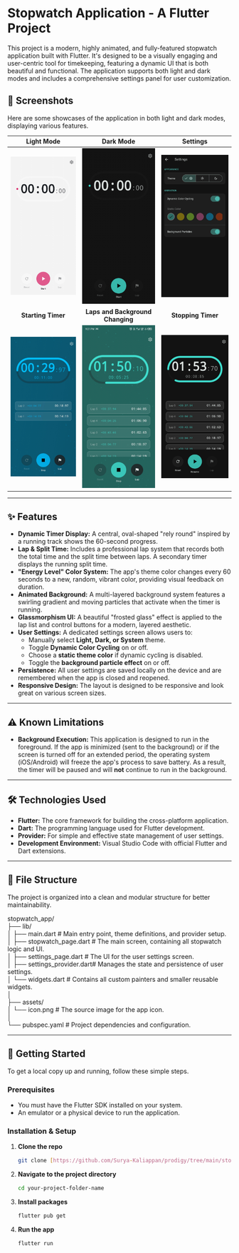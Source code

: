 # Stopwatch Application - A Flutter Project

This project is a modern, highly animated, and fully-featured stopwatch application built with Flutter. It's designed to be a visually engaging and user-centric tool for timekeeping, featuring a dynamic UI that is both beautiful and functional. The application supports both light and dark modes and includes a comprehensive settings panel for user customization.

## 📸 Screenshots

Here are some showcases of the application in both light and dark modes, displaying various features.

| Light Mode | Dark Mode | Settings |
| :---: | :---: | :---: |
| <img src="https://github.com/Surya-Kaliappan/prodigy/blob/main/stopwatch/assets/screenshots/white_mode.jpg" alt="Light Mode" width="300"/> | <img src="https://github.com/Surya-Kaliappan/prodigy/blob/main/stopwatch/assets/screenshots/dark_mode.jpg" alt="Light Mode" width="300"/> | <img src="https://github.com/Surya-Kaliappan/prodigy/blob/main/stopwatch/assets/screenshots/settings.jpg" alt="Light Mode" width="300"/> |
| **Starting Timer** | **Laps and Background Changing** | **Stopping Timer** |
| <img src="https://github.com/Surya-Kaliappan/prodigy/blob/main/stopwatch/assets/screenshots/start_watch.jpg" alt="Light Mode" width="300"/> | <img src="https://github.com/Surya-Kaliappan/prodigy/blob/main/stopwatch/assets/screenshots/laps.jpg" alt="Light Mode" width="300"/> | <img src="https://github.com/Surya-Kaliappan/prodigy/blob/main/stopwatch/assets/screenshots/stop_watch.jpg" alt="Light Mode" width="300"/> |


---
## ✨ Features

- **Dynamic Timer Display:** A central, oval-shaped "rely round" inspired by a running track shows the 60-second progress.
- **Lap & Split Time:** Includes a professional lap system that records both the total time and the split time between laps. A secondary timer displays the running split time.
- **"Energy Level" Color System:** The app's theme color changes every 60 seconds to a new, random, vibrant color, providing visual feedback on duration.
- **Animated Background:** A multi-layered background system features a swirling gradient and moving particles that activate when the timer is running.
- **Glassmorphism UI:** A beautiful "frosted glass" effect is applied to the lap list and control buttons for a modern, layered aesthetic.
- **User Settings:** A dedicated settings screen allows users to:
    - Manually select **Light, Dark, or System** theme.
    - Toggle **Dynamic Color Cycling** on or off.
    - Choose a **static theme color** if dynamic cycling is disabled.
    - Toggle the **background particle effect** on or off.
- **Persistence:** All user settings are saved locally on the device and are remembered when the app is closed and reopened.
- **Responsive Design:** The layout is designed to be responsive and look great on various screen sizes.

---
## ⚠️ Known Limitations

- **Background Execution:** This application is designed to run in the foreground. If the app is minimized (sent to the background) or if the screen is turned off for an extended period, the operating system (iOS/Android) will freeze the app's process to save battery. As a result, the timer will be paused and will **not** continue to run in the background.

---
## 🛠️ Technologies Used

- **Flutter:** The core framework for building the cross-platform application.
- **Dart:** The programming language used for Flutter development.
- **Provider:** For simple and effective state management of user settings.
- **Development Environment:** Visual Studio Code with official Flutter and Dart extensions.

---
## 📂 File Structure

The project is organized into a clean and modular structure for better maintainability.

stopwatch_app/  
├── lib/  
│   ├── main.dart             # Main entry point, theme definitions, and provider setup.  
│   ├── stopwatch_page.dart   # The main screen, containing all stopwatch logic and UI.  
│   ├── settings_page.dart    # The UI for the user settings screen.  
│   ├── settings_provider.dart# Manages the state and persistence of user settings.  
│   └── widgets.dart          # Contains all custom painters and smaller reusable widgets.  
│  
├── assets/  
│   └── icon.png              # The source image for the app icon.  
│  
└── pubspec.yaml              # Project dependencies and configuration.  


---
## 🚀 Getting Started

To get a local copy up and running, follow these simple steps.

### **Prerequisites**

- You must have the Flutter SDK installed on your system.
- An emulator or a physical device to run the application.

### **Installation & Setup**

1.  **Clone the repo**
    ```sh
    git clone [https://github.com/Surya-Kaliappan/prodigy/tree/main/stopwatch](https://github.com/Surya-Kaliappan/prodigy/tree/main/stopwatch)
    ```
2.  **Navigate to the project directory**
    ```sh
    cd your-project-folder-name
    ```
3.  **Install packages**
    ```sh
    flutter pub get
    ```
4.  **Run the app**
    ```sh
    flutter run
    ```
